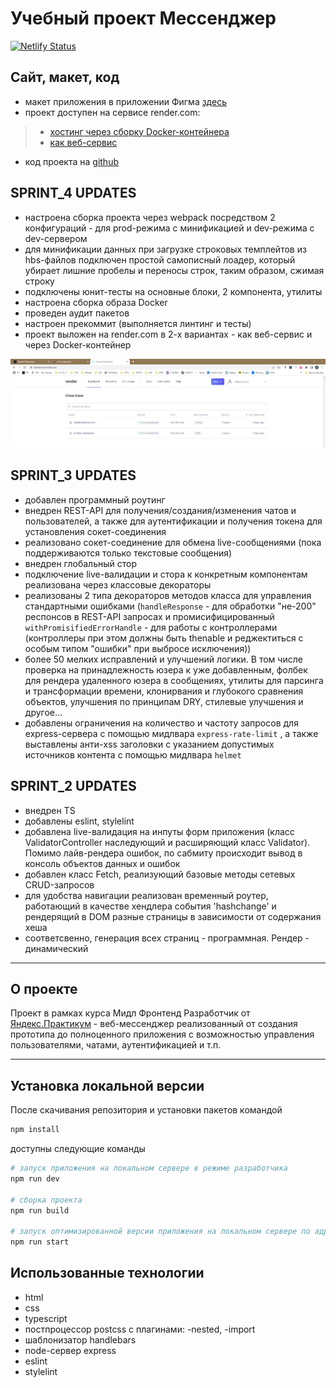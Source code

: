 # **Учебный проект Мессенджер**

[![Netlify Status](https://api.netlify.com/api/v1/badges/71857107-645a-426d-9e52-b4f0b73253ff/deploy-status)](https://app.netlify.com/sites/voluble-marshmallow-b07071/deploys)

## Сайт, макет, код

- макет приложения в приложении Фигма [здесь](https://www.figma.com/file/jbEHoHxmQfW9PpMG2SCI96/YAP_messenger?t=lqSEdEbcNCIGZbhK-6)
- проект доступен на сервисе render.com:

>- [хостинг через сборку Docker-контейнера](<https://docker-kurkov-msn.onrender.com>)
>- [как веб-сервис](https://kurkov-messenger.onrender.com)

- код проекта на [github](https://github.com/alex-kurkov/middle.messenger.praktikum.yandex)

## SPRINT_4 UPDATES

- настроена сборка проекта через webpack посредством 2 конфигураций - для prod-режима с минификацией и dev-режима с dev-сервером
- для минификации данных при загрузке строковых темплейтов из hbs-файлов подключен простой самописный лоадер, который убирает лишние пробелы и переносы строк, таким образом, сжимая строку
- подключены юнит-тесты на основные блоки, 2 компонента, утилиты
- настроена сборка образа Docker
- проведен аудит пакетов
- настроен прекоммит (выполняется линтинг и тесты)
- проект выложен на render.com в 2-х вариантах - как веб-сервис и через Docker-контейнер

![dashboard render.com](./.readme/render.jpg)

## SPRINT_3 UPDATES

- добавлен программный роутинг
- внедрен REST-API для получения/создания/изменения чатов и пользователей, а также для аутентификации и получения токена для установления сокет-соединения
- реализовано сокет-соединение для обмена live-сообщениями (пока поддерживаются только текстовые сообщения)
- внедрен глобальный стор
- подключение live-валидации и стора к конкретным компонентам реализована через классовые декораторы
- реализованы 2 типа декораторов методов класса для управления стандартными ошибками (`handleResponse` - для обработки "не-200" респонсов в REST-API запросах и  промисифицированный `withPromisifiedErrorHandle` - для работы с контроллерами (контроллеры при этом должны быть thenable и реджектиться с особым типом "ошибки" при выбросе исключения))
- более 50 мелких исправлений и улучшений логики. В том числе проверка на принадлежность юзера к уже добавленным, фолбек для рендера удаленного юзера в сообщениях, утилиты для парсинга и трансформации времени, клонирвания и глубокого сравнения объектов, улучшения по принципам DRY, стилевые улучшения и другое...
- добавлены ограничения на количество и частоту запросов для express-сервера с помощью мидлвара `express-rate-limit` , а также выставлены анти-xss заголовки с указанием допустимых источников контента с помощью мидлвара `helmet`

## SPRINT_2 UPDATES

- внедрен TS
- добавлены eslint, stylelint
- добавлена live-валидация на инпуты форм приложения (класс ValidatorController наследующий и расширяющий класс Validator). Помимо лайв-рендера ошибок, по сабмиту происходит вывод в консоль объектов данных и ошибок
- добавлен класс Fetch, реализующий базовые методы сетевых CRUD-запросов
- для удобства навигации реализован временный роутер, работающий в качестве хендлера события 'hashchange' и рендерящий в DOM разные страницы в зависимости от содержания хеша
- соответсвенно, генерация всех страниц - программная. Рендер - динамический

---

## О проекте

Проект в рамках курса Мидл Фронтенд Разработчик от [Яндекс.Практикум](https://practicum.yandex.ru/) - веб-мессенджер реализованный от создания прототипа до полноценного приложения с возможностью управления пользователями, чатами, аутентификацией и т.п.

---

## Установка локальной версии

После скачивания репозитория и установки пакетов командой

```bash
npm install
```

доступны следующие команды

 ```bash
 # запуск приложения на локальном сервере в режиме разработчика
npm run dev

 # сборка проекта
npm run build

 # запуск оптимизированной версии приложения на локальном сервере по адресу http://localhost:3000
npm run start
```

## Использованные технологии

- html
- css
- typescript
- постпроцессор postcss с плагинами: -nested, -import
- шаблонизатор handlebars
- node-сервер express
- eslint
- stylelint
